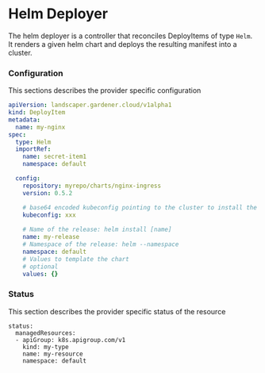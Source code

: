 # Helm Deployer

The helm deployer is a controller that reconciles DeployItems of type `Helm`.
It renders a given helm chart and deploys the resulting manifest into a cluster.

### Configuration
This sections describes the provider specific configuration
```yaml
apiVersion: landscaper.gardener.cloud/v1alpha1
kind: DeployItem
metadata:
  name: my-nginx
spec:
  type: Helm
  importRef:
    name: secret-item1
    namespace: default

  config:
    repository: myrepo/charts/nginx-ingress
    version: 0.5.2

    # base64 encoded kubeconfig pointing to the cluster to install the chart
    kubeconfig: xxx
    
    # Name of the release: helm install [name]
    name: my-release 
    # Namespace of the release: helm --namespace
    namespace: default
    # Values to template the chart
    # optional
    values: {}
```
### Status
This section describes the provider specific status of the resource
```
status:
  managedResources:
  - apiGroup: k8s.apigroup.com/v1
    kind: my-type
    name: my-resource
    namespace: default
```